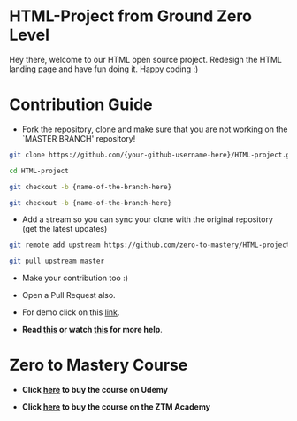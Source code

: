 
# HTML-Project from Ground Zero Level

Hey there, welcome to our HTML open source project. Redesign the HTML landing page and have fun doing it. Happy coding :)

# Contribution Guide

- Fork the repository, clone and make sure that you are not working on the `MASTER BRANCH' repository!

```bash
git clone https://github.com/{your-github-username-here}/HTML-project.git
```

```bash
cd HTML-project
```

```bash
git checkout -b {name-of-the-branch-here}
```

```bash
git checkout -b {name-of-the-branch-here}
```

- Add a stream so you can sync your clone with the original repository (get the latest updates)

```bash
git remote add upstream https://github.com/zero-to-mastery/HTML-project.git
```

```bash
git pull upstream master
```

- Make your contribution too :)

- Open a Pull Request also.

- For demo click on this [link](https://zero-to-mastery.github.io/HTML-project/).

- **Read [this](https://help.github.com/en/articles/creating-a-pull-request-from-a-fork) or watch [this](https://www.youtube.com/watch?v=G1I3HF4YWEw) for more help**.

# Zero to Mastery Course

- **Click [here](https://www.udemy.com/course/the-complete-web-developer-zero-to-mastery/) to buy the course on Udemy**

- **Click [here](https://academy.zerotomastery.io/p/complete-web-developer-zero-to-mastery) to buy the course on the ZTM Academy**

